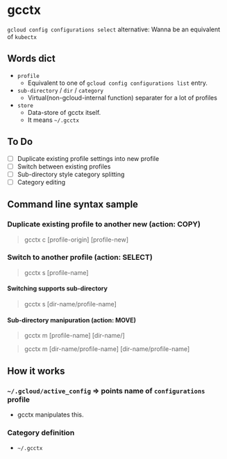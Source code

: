 # gcctx
`gcloud config configurations select` alternative: Wanna be an equivalent of `kubectx`

## Words dict
* `profile`
  * Equivalent to one of `gcloud config configurations list` entry.
* `sub-directory` / `dir` / `category`
  * Virtual(non-gcloud-internal function) separater for a lot of profiles
* `store`
  * Data-store of gcctx itself.
  * It means `~/.gcctx`

## To Do
* [ ] Duplicate existing profile settings into new profile
* [ ] Switch between existing profiles
* [ ] Sub-directory style category splitting
* [ ] Category editing

## Command line syntax sample

### Duplicate existing profile to another new (action: COPY)
> gcctx c [profile-origin] [profile-new]

### Switch to another profile (action: SELECT)
> gcctx s [profile-name]

#### Switching supports sub-directory
> gcctx s [dir-name/profile-name]

#### Sub-directory manipuration (action: MOVE)
> gcctx m [profile-name] [dir-name/]

> gcctx m [dir-name/profile-name] [dir-name/profile-name]

## How it works
### `~/.gcloud/active_config` => points name of `configurations` profile
* gcctx manipulates this.

### Category definition
* `~/.gcctx`

